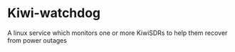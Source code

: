 # Kiwi-watchdog
A linux service which monitors one or more KiwiSDRs to help them recover from power outages
